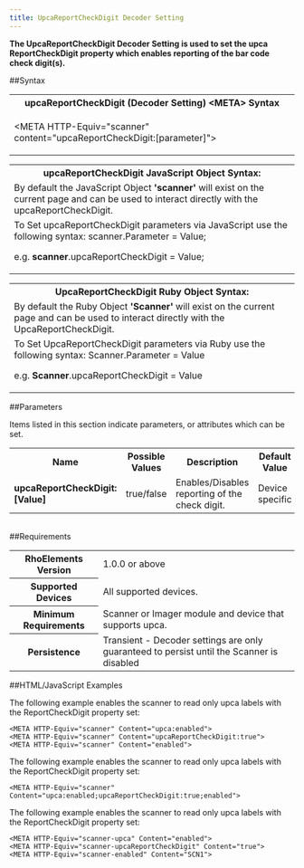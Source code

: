 ```yaml
---
title: UpcaReportCheckDigit Decoder Setting
---
```



<b>
The UpcaReportCheckDigit Decoder Setting is used to set the upca ReportCheckDigit property which enables reporting of the bar code check digit(s).
</b>

##Syntax

<table class="re-table"><tr><th class="tableHeading">upcaReportCheckDigit (Decoder Setting) &lt;META&gt; Syntax
</th></tr><tr><td class="clsSyntaxCells clsOddRow"><p>&lt;META HTTP-Equiv="scanner" content="upcaReportCheckDigit:[parameter]"&gt;</p></td></tr></table>
<table class="re-table"><tr><th class="tableHeading">upcaReportCheckDigit JavaScript Object Syntax:</th></tr><tr><td class="clsSyntaxCells clsOddRow">
By default the JavaScript Object <b>'scanner'</b> will exist on the current page and can be used to interact directly with the upcaReportCheckDigit.
</td></tr><tr><td class="clsSyntaxCells clsEvenRow">
To Set upcaReportCheckDigit parameters via JavaScript use the following syntax: scanner.Parameter = Value;
<P />e.g. <b>scanner</b>.upcaReportCheckDigit = Value;
</td></tr></table>
<table class="re-table"><tr><th class="tableHeading">UpcaReportCheckDigit Ruby Object Syntax:</th></tr><tr><td class="clsSyntaxCells clsOddRow">
By default the Ruby Object <b>'Scanner'</b> will exist on the current page and can be used to interact directly with the UpcaReportCheckDigit.
</td></tr><tr><td class="clsSyntaxCells clsEvenRow">
To Set UpcaReportCheckDigit parameters via Ruby use the following syntax: Scanner.Parameter = Value
<P />e.g. <b>Scanner</b>.upcaReportCheckDigit = Value
</td></tr></table>



##Parameters


Items listed in this section indicate parameters, or attributes which can be set.
<table class="re-table"><col width="20%" /><col width="20%" /><col width="38%" /><col width="22%" /><tr><th class="tableHeading">Name</th><th class="tableHeading">Possible Values</th><th class="tableHeading">Description</th><th class="tableHeading">Default Value</th></tr><tr><td class="clsSyntaxCells clsOddRow"><b>upcaReportCheckDigit:[Value]
</b></td><td class="clsSyntaxCells clsOddRow">true/false</td><td class="clsSyntaxCells clsOddRow">Enables/Disables reporting of the check digit.</td><td class="clsSyntaxCells clsOddRow">Device specific</td></tr></table>
<table class="re-table"><col width="78%" /><col width="8%" /><col width="1%" /><col width="5%" /><col width="1%" /><col width="5%" /><col width="2%" /></table>





##Requirements

<table class="re-table"><tr><th class="tableHeading">RhoElements Version</th><td class="clsSyntaxCell clsEvenRow">1.0.0 or above
</td></tr><tr><th class="tableHeading">Supported Devices</th><td class="clsSyntaxCell clsOddRow">All supported devices.</td></tr><tr><th class="tableHeading">Minimum Requirements</th><td class="clsSyntaxCell clsOddRow">Scanner or Imager module and device that supports upca.</td></tr><tr><th class="tableHeading">Persistence</th><td class="clsSyntaxCell clsEvenRow">Transient - Decoder settings are only guaranteed to persist until the Scanner is disabled</td></tr></table>


##HTML/JavaScript Examples

The following example enables the scanner to read only upca labels with the ReportCheckDigit property set:

	<META HTTP-Equiv="scanner" Content="upca:enabled">
	<META HTTP-Equiv="scanner" Content="upcaReportCheckDigit:true">
	<META HTTP-Equiv="scanner" Content="enabled">
	
The following example enables the scanner to read only upca labels with the ReportCheckDigit property set:

	<META HTTP-Equiv="scanner" Content="upca:enabled;upcaReportCheckDigit:true;enabled">
	
The following example enables the scanner to read only upca labels with the ReportCheckDigit property set:

	<META HTTP-Equiv="scanner-upca" Content="enabled">
	<META HTTP-Equiv="scanner-upcaReportCheckDigit" Content="true">
	<META HTTP-Equiv="scanner-enabled" Content="SCN1">
	



